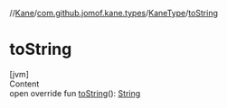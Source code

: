 //[Kane](../../index.md)/[com.github.jomof.kane.types](../index.md)/[KaneType](index.md)/[toString](to-string.md)



# toString  
[jvm]  
Content  
open override fun [toString](to-string.md)(): [String](https://kotlinlang.org/api/latest/jvm/stdlib/kotlin/-string/index.html)  



